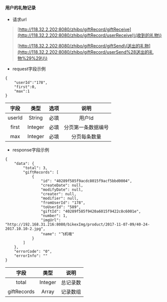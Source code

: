 #### 用户的礼物记录

* 请求url

> [http://118.32.2.202:8080/zhibo/giftRecord/giftReceive](http://118.32.2.202:8080/zhibo/giftRecord/userReceive)\(收到的礼物\)
>
> [http://118.32.2.202:8080/zhibo/giftRecord/giftSend\(送出的礼物](http://118.32.2.202:8080/zhibo/giftRecord/userSend%28送出的礼物%29%29\)\)

* request字段示例

```
{
    "userId":"178",
    "first":0,
    "max":1
}
```

| 字段 | 类型 | 选项 | 说明 |
| :---: | :---: | :---: | :---: |
| userId | String | 必填 | 用户Id |
| first | Integer | 必填 | 分页第一条数据编号 |
| max | Integer | 必填 | 分页每条数量 |

* response字段示例

```
{
    "data": {
        "total": 3,
        "giftRecords": [
            {
                "id": "40289f585f9acdc8015f9acf5bbd0004",
                "createDate": null,
                "modifyDate": null,
                "creater": null,
                "modifier": null,
                "fromUserId": "178",
                "toUserId": "589",
                "giftId": "40289f585f9420a6015f9422c8c6001e",
                "number": 1,
                "imgUrl": "http://192.168.31.216:8080/bikexImg/product/2017-11-07-09/40-24-2017.10.10-2.jpg",
                "name": "飞机哦"
            }
        ]
    },
    "errorCode": "0",
    "errorInfo": ""
}
```

| 字段 | 类型 | 说明 |
| :---: | :---: | :---: |
| total | Integer | 总记录数 |
| giftRecords | Array | 记录数组 |



